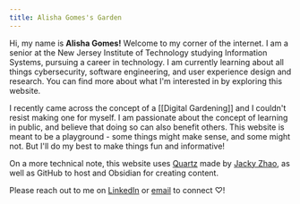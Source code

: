 ```yaml
---
title: Alisha Gomes's Garden
---
```

Hi, my name is **Alisha Gomes!** Welcome to my corner of the internet. I am a senior at the New Jersey Institute of Technology studying Information Systems, pursuing a career in technology. I am currently learning about all things cybersecurity, software engineering, and user experience design and research. You can find more about what I'm interested in by exploring this website. 

I recently came across the concept of a [[Digital Gardening]] and I couldn't resist making one for myself. I am passionate about the concept of learning in public, and believe that doing so can also benefit others. This website is meant to be a playground - some things might make sense, and some might not. But I'll do my best to make things fun and informative! 

On a more technical note, this website uses [Quartz](https://quartz.jzhao.xyz/) made by [Jacky Zhao](https://jzhao.xyz/), as well as GitHub to host and Obsidian for creating content.

Please reach out to me on [LinkedIn](https://www.linkedin.com/in/alishagomes/) or [email](mailto:alishagomes88@gmail.com) to connect ♡!